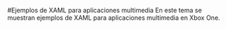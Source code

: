 #Ejemplos de XAML para aplicaciones multimedia
En este tema se muestran ejemplos de XAML para aplicaciones multimedia en Xbox One.


<!--HONumber=Mar16_HO5-->


